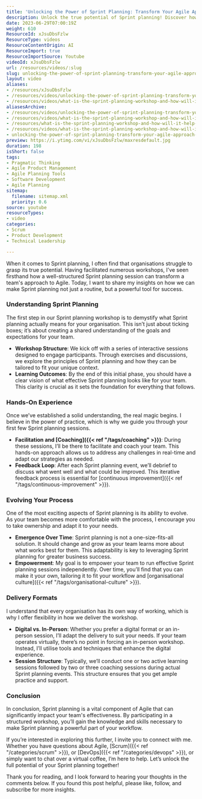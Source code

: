 ```yaml
---
title: 'Unlocking the Power of Sprint Planning: Transform Your Agile Approach for Success'
description: Unlock the true potential of Sprint planning! Discover how structured workshops can transform your Agile approach and empower your team for success.
date: 2023-06-29T07:00:19Z
weight: 610
ResourceId: xJsuDbsFzlw
ResourceType: videos
ResourceContentOrigin: AI
ResourceImport: true
ResourceImportSource: Youtube
videoId: xJsuDbsFzlw
url: /resources/videos/:slug
slug: unlocking-the-power-of-sprint-planning-transform-your-agile-approach-for-success
layout: video
aliases:
- /resources/xJsuDbsFzlw
- /resources/videos/unlocking-the-power-of-sprint-planning-transform-your-agile-approach-for-success
- /resources/videos/what-is-the-sprint-planning-workshop-and-how-will-it-help-organizations
aliasesArchive:
- /resources/videos/unlocking-the-power-of-sprint-planning-transform-your-agile-approach-for-success
- /resources/videos/what-is-the-sprint-planning-workshop-and-how-will-it-help-organizations-
- /resources/what-is-the-sprint-planning-workshop-and-how-will-it-help-organizations-
- /resources/videos/what-is-the-sprint-planning-workshop-and-how-will-it-help-organizations
- unlocking-the-power-of-sprint-planning-transform-your-agile-approach-for-success
preview: https://i.ytimg.com/vi/xJsuDbsFzlw/maxresdefault.jpg
duration: 198
isShort: false
tags:
- Pragmatic Thinking
- Agile Product Management
- Agile Planning Tools
- Software Development
- Agile Planning
sitemap:
  filename: sitemap.xml
  priority: 0.6
source: youtube
resourceTypes:
- video
categories:
- Scrum
- Product Development
- Technical Leadership

---
```

When it comes to Sprint planning, I often find that organisations struggle to grasp its true potential. Having facilitated numerous workshops, I’ve seen firsthand how a well-structured Sprint planning session can transform a team's approach to Agile. Today, I want to share my insights on how we can make Sprint planning not just a routine, but a powerful tool for success.

### Understanding Sprint Planning

The first step in our Sprint planning workshop is to demystify what Sprint planning actually means for your organisation. This isn’t just about ticking boxes; it’s about creating a shared understanding of the goals and expectations for your team. 

- **Workshop Structure**: We kick off with a series of interactive sessions designed to engage participants. Through exercises and discussions, we explore the principles of Sprint planning and how they can be tailored to fit your unique context.
- **Learning Outcomes**: By the end of this initial phase, you should have a clear vision of what effective Sprint planning looks like for your team. This clarity is crucial as it sets the foundation for everything that follows.

### Hands-On Experience

Once we’ve established a solid understanding, the real magic begins. I believe in the power of practice, which is why we guide you through your first few Sprint planning sessions.

- **Facilitation and [Coaching]({{< ref "/tags/coaching" >}})**: During these sessions, I’ll be there to facilitate and coach your team. This hands-on approach allows us to address any challenges in real-time and adapt our strategies as needed.
- **Feedback Loop**: After each Sprint planning event, we’ll debrief to discuss what went well and what could be improved. This iterative feedback process is essential for [continuous improvement]({{< ref "/tags/continuous-improvement" >}}).

### Evolving Your Process

One of the most exciting aspects of Sprint planning is its ability to evolve. As your team becomes more comfortable with the process, I encourage you to take ownership and adapt it to your needs.

- **Emergence Over Time**: Sprint planning is not a one-size-fits-all solution. It should change and grow as your team learns more about what works best for them. This adaptability is key to leveraging Sprint planning for greater business success.
- **Empowerment**: My goal is to empower your team to run effective Sprint planning sessions independently. Over time, you’ll find that you can make it your own, tailoring it to fit your workflow and [organisational culture]({{< ref "/tags/organisational-culture" >}}).

### Delivery Formats

I understand that every organisation has its own way of working, which is why I offer flexibility in how we deliver the workshop.

- **Digital vs. In-Person**: Whether you prefer a digital format or an in-person session, I’ll adapt the delivery to suit your needs. If your team operates virtually, there’s no point in forcing an in-person workshop. Instead, I’ll utilise tools and techniques that enhance the digital experience.
- **Session Structure**: Typically, we’ll conduct one or two active learning sessions followed by two or three coaching sessions during actual Sprint planning events. This structure ensures that you get ample practice and support.

### Conclusion

In conclusion, Sprint planning is a vital component of Agile that can significantly impact your team's effectiveness. By participating in a structured workshop, you’ll gain the knowledge and skills necessary to make Sprint planning a powerful part of your workflow. 

If you’re interested in exploring this further, I invite you to connect with me. Whether you have questions about Agile, [Scrum]({{< ref "/categories/scrum" >}}), or [DevOps]({{< ref "/categories/devops" >}}), or simply want to chat over a virtual coffee, I’m here to help. Let’s unlock the full potential of your Sprint planning together! 

Thank you for reading, and I look forward to hearing your thoughts in the comments below. If you found this post helpful, please like, follow, and subscribe for more insights.
